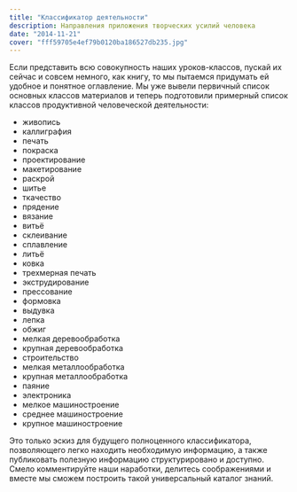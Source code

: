 ```yaml
---
title: "Классификатор деятельности"
description: Направления приложения творческих усилий человека
date: "2014-11-21"
cover: "fff59705e4ef79b0120ba186527db235.jpg"
---
```


Если представить всю совокупность наших уроков-классов, пускай их сейчас и совсем немного, как книгу, то мы пытаемся придумать ей удобное и понятное оглавление. Мы уже вывели первичный список основных классов материалов и теперь подготовили примерный список классов продуктивной человеческой деятельности:

- живопись
- каллиграфия
- печать
- покраска
- проектирование
- макетирование
- раскрой
- шитье
- ткачество
- прядение
- вязание
- витьё
- склеивание
- сплавление
- литьё
- ковка
- трехмерная печать
- экструдирование
- прессование
- формовка
- выдувка
- лепка
- обжиг
- мелкая деревообработка
- крупная деревообработка
- строительство
- мелкая металлообработка
- крупная металлообработка
- паяние
- электроника
- мелкое машиностроение
- среднее машиностроение
- крупное машиностроение

Это только эскиз для будущего полноценного классификатора, позволяющего легко находить необходимую информацию, а также публиковать полезную информацию структурировано и доступно. Смело комментируйте наши наработки, делитесь соображениями и вместе мы сможем построить такой универсальный каталог знаний.
